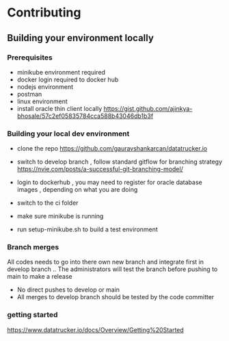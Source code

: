 # Contributing

## Building your environment locally

### Prerequisites 
- minikube environment required
- docker login required to docker hub 
- nodejs environment
- postman
- linux environment
- install oracle thin client locally https://gist.github.com/ajinkya-bhosale/57c2ef05835784cca588b43046db1b3f


### Building your local dev environment

- clone the repo https://github.com/gauravshankarcan/datatrucker.io
- switch to develop branch , follow standard gitflow for branching strategy https://nvie.com/posts/a-successful-git-branching-model/

- login to dockerhub , you may need to register for oracle database images , depending on what you are doing
- switch to the ci folder
- make sure minikube is running  
- run setup-minikube.sh to build a test environment

### Branch merges
 All codes needs to go into there own new branch and integrate first in develop branch .. The administrators will test the branch before pushing to main to make a release
 - No direct pushes to develop or main
 - All merges to develop branch should be tested by the code committer

### getting started
https://www.datatrucker.io/docs/Overview/Getting%20Started
